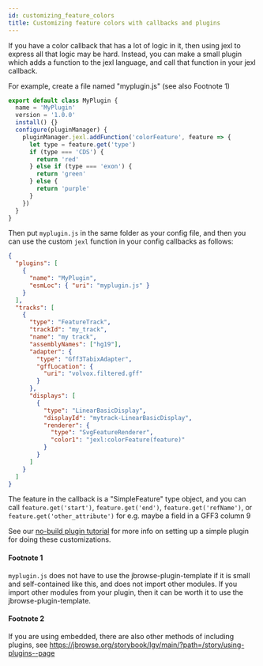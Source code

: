 ```yaml
---
id: customizing_feature_colors
title: Customizing feature colors with callbacks and plugins
---
```


If you have a color callback that has a lot of logic in it, then using jexl to
express all that logic may be hard. Instead, you can make a small plugin which
adds a function to the jexl language, and call that function in your jexl
callback.

For example, create a file named "myplugin.js" (see also Footnote 1)

```js
export default class MyPlugin {
  name = 'MyPlugin'
  version = '1.0.0'
  install() {}
  configure(pluginManager) {
    pluginManager.jexl.addFunction('colorFeature', feature => {
      let type = feature.get('type')
      if (type === 'CDS') {
        return 'red'
      } else if (type === 'exon') {
        return 'green'
      } else {
        return 'purple'
      }
    })
  }
}
```

Then put `myplugin.js` in the same folder as your config file, and then you can
use the custom `jexl` function in your config callbacks as follows:

```json
{
  "plugins": [
    {
      "name": "MyPlugin",
      "esmLoc": { "uri": "myplugin.js" }
    }
  ],
  "tracks": [
    {
      "type": "FeatureTrack",
      "trackId": "my_track",
      "name": "my track",
      "assemblyNames": ["hg19"],
      "adapter": {
        "type": "Gff3TabixAdapter",
        "gffLocation": {
          "uri": "volvox.filtered.gff"
        }
      },
      "displays": [
        {
          "type": "LinearBasicDisplay",
          "displayId": "mytrack-LinearBasicDisplay",
          "renderer": {
            "type": "SvgFeatureRenderer",
            "color1": "jexl:colorFeature(feature)"
          }
        }
      ]
    }
  ]
}
```

The feature in the callback is a "SimpleFeature" type object, and you can call
`feature.get('start')`, `feature.get('end')`, `feature.get('refName')`, or
`feature.get('other_attribute')` for e.g. maybe a field in a GFF3 column 9

See our [no-build plugin tutorial](/docs/developer_guides/no_build_plugin/) for
more info on setting up a simple plugin for doing these customizations.

#### Footnote 1

`myplugin.js` does not have to use the jbrowse-plugin-template if it is small
and self-contained like this, and does not import other modules. If you import
other modules from your plugin, then it can be worth it to use the
jbrowse-plugin-template.

#### Footnote 2

If you are using embedded, there are also other methods of including plugins,
see https://jbrowse.org/storybook/lgv/main/?path=/story/using-plugins--page

